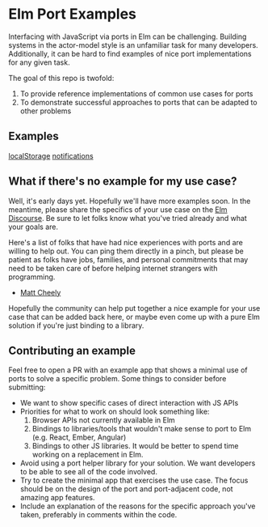 # Elm Port Examples

Interfacing with JavaScript via ports in Elm can be challenging. Building systems
in the actor-model style is an unfamiliar task for many developers. Additionally,
it can be hard to find examples of nice port implementations for any given task.

The goal of this repo is twofold:

 1. To provide reference implementations of common use cases for ports
 2. To demonstrate successful approaches to ports that can be adapted to other problems
 
 
## Examples

[localStorage](localStorage/)
[notifications](notification/)


## What if there's no example for my use case?

Well, it's early days yet. Hopefully we'll have more examples soon. In the meantime, please share the specifics 
of your use case on the [Elm Discourse](https://discourse.elm-lang.org/). Be sure to let folks know what you've tried already and what your goals are. 

Here's a list of folks that have had nice experiences with ports and are willing to help out. You can ping them
directly in a pinch, but please be patient as folks have jobs, families, and personal commitments that may need
to be taken care of before helping internet strangers with programming. 

- [Matt Cheely](https://discourse.elm-lang.org/u/matt.cheely) 


Hopefully the community can help put together a nice example for your use case that can be added back here, or 
maybe even come up with a pure Elm solution if you're just binding to a library.

## Contributing an example

Feel free to open a PR with an example app that shows a minimal use of ports to solve
a specific problem. Some things to consider before submitting:

 - We want to show specific cases of direct interaction with JS APIs
 - Priorities for what to work on should look something like:
     1. Browser APIs not currently available in Elm
     2. Bindings to libraries/tools that wouldn't make sense to port to Elm (e.g. React, Ember, Angular)
     3. Bindings to other JS libraries. It would be better to spend time working on a replacement in Elm.
 - Avoid using a port helper library for your solution. We want developers to be able to see all of the code involved.
 - Try to create the minimal app that exercises the use case. The focus should be on the design of the port and port-adjacent code, not amazing app features. 
 - Include an explanation of the reasons for the specific approach you've taken, preferably in comments within the code.
